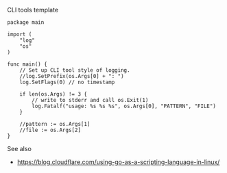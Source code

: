 CLI tools template

```
package main

import (
	"log"
	"os"
)

func main() {
	// Set up CLI tool style of logging.
	//log.SetPrefix(os.Args[0] + ": ")
	log.SetFlags(0) // no timestamp

	if len(os.Args) != 3 {
		// write to stderr and call os.Exit(1)
		log.Fatalf("usage: %s %s %s", os.Args[0], "PATTERN", "FILE")
	}

	//pattern := os.Args[1]
	//file := os.Args[2]
}
```

See also

* https://blog.cloudflare.com/using-go-as-a-scripting-language-in-linux/
